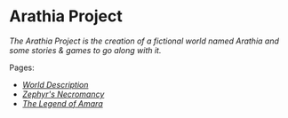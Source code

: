 # Arathia Project

*The Arathia Project is the creation of a fictional world named Arathia and some stories & games to go along with it.*

Pages:
- [*World Description*](WorldDescription.md)
- [*Zephyr's Necromancy*](History/ZephyrsNecromancy.md)
- [*The Legend of Amara*](History/LegendOfAmara.md)
